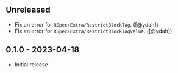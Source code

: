 ## Unreleased

- Fix an error for `RSpec/Extra/RestrictBlockTag`. ([@ydah])
- Fix an error for `RSpec/Extra/RestrictBlockTagValue`. ([@ydah])

## 0.1.0 - 2023-04-18

- Initial release
